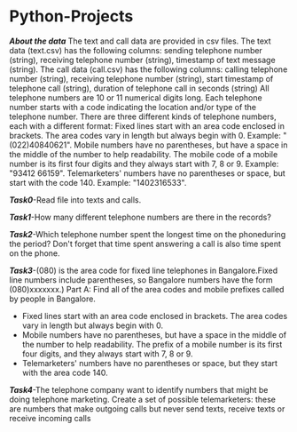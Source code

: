 # Python-Projects

***About the data***
The text and call data are provided in csv files.
The text data (text.csv) has the following columns: sending telephone number (string), receiving telephone number (string), timestamp of text message (string).
The call data (call.csv) has the following columns: calling telephone number (string), receiving telephone number (string), start timestamp of telephone call (string), duration of telephone call in seconds (string)
All telephone numbers are 10 or 11 numerical digits long. Each telephone number starts with a code indicating the location and/or type of the telephone number. There are three different kinds of telephone numbers, each with a different format:
Fixed lines start with an area code enclosed in brackets. The area codes vary in length but always begin with 0. Example: "(022)40840621".
Mobile numbers have no parentheses, but have a space in the middle of the number to help readability. The mobile code of a mobile number is its first four digits and they always start with 7, 8 or 9. Example: "93412 66159".
Telemarketers' numbers have no parentheses or space, but start with the code 140. Example: "1402316533".

***Task0***-Read file into texts and calls.

***Task1***-How many different telephone numbers are there in the records?

***Task2***-Which telephone number spent the longest time on the phoneduring the period? Don't forget that time spent answering a call is
also time spent on the phone.

***Task3***-(080) is the area code for fixed line telephones in Bangalore.Fixed line numbers include parentheses, so Bangalore numbers
have the form (080)xxxxxxx.)
Part A: Find all of the area codes and mobile prefixes called by people
in Bangalore.
 - Fixed lines start with an area code enclosed in brackets. The area
   codes vary in length but always begin with 0.
 - Mobile numbers have no parentheses, but have a space in the middle
   of the number to help readability. The prefix of a mobile number
   is its first four digits, and they always start with 7, 8 or 9.
 - Telemarketers' numbers have no parentheses or space, but they start
   with the area code 140.
   
***Task4***-The telephone company want to identify numbers that might be doing telephone marketing. Create a set of possible telemarketers:
these are numbers that make outgoing calls but never send texts, receive texts or receive incoming calls
